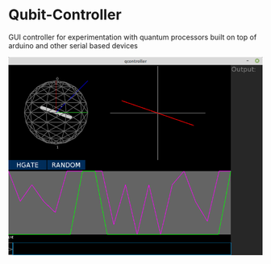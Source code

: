 # Qubit-Controller
GUI controller for experimentation with quantum processors built on top of arduino and other serial based devices

![GUI](https://raw.githubusercontent.com/Spooky-Manufacturing/Qubit-Controller/master/img/qcontroller.png)
